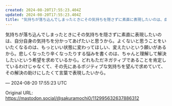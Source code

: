 ```yaml
---
created: 2024-08-20T17:55:23.404Z
updated: 2024-08-20T17:55:23.404Z
title: "気持ちが落ち込んでしまったときにその気持ちを隠さずに素直に表現したいのは、自分自身の気持ちを分かってあげたいと思うから。よくないと思うことをいいたくなるのは、も[...]"
---
```


<p>気持ちが落ち込んでしまったときにその気持ちを隠さずに素直に表現したいのは、自分自身の気持ちを分かってあげたいと思うから。よくないと思うことをいいたくなるのは、もっといい状態に変わってほしい、変えたいという願いがあるから。悲しくなったり辛くなったりする悩みを書くのは、ちゃんと理解して解決したいという希望を求めているから。どれもただネガティブであることを肯定しているわけじゃなくて、その先にあるポジティブな気持ちを望んで求めていて、その解決の助けにしたくて言葉で表現したいから。</p>

&mdash; 2024-08-20 17:55:23 UTC

Original URL: https://mastodon.social/@sakuramochi0/112995632637886312
